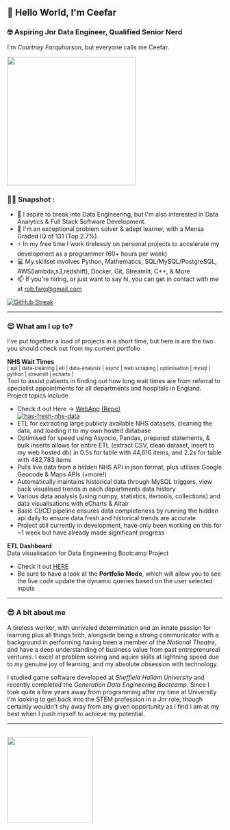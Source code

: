 ## 👋 Hello World, I'm Ceefar  
### 🤓 Aspiring Jnr Data Engineer, Qualified Senior Nerd  

I'm _Courtney Farquharson_, but everyone calls me Ceefar. 

<div>
  <img src="https://thehardgainerbible.com/wp-content/uploads/2020/02/meselect2.png" width="300"/>
</div> 

### :man_technologist: Snapshot :

- :telescope: I aspire to break into Data Engineering, but I'm also interested in Data Analytics & Full Stack Software Development.
- :seedling: I'm an exceptional problem solver & adept learner, with a Mensa Graded IQ of 131 (Top 2.7%).
- :zap: In my free time I work tirelessly on personal projects to accelerate my development as a programmer (60+ hours per week)
- 💻 My skillset involves Python, Mathematics, SQL/MySQL/PostgreSQL, AWS(lambda,s3,redshift), Docker, Git, Streamlit, C++, & More
- :mailbox: If you're hiring, or just want to say hi,  you can get in contact with me at rob.farq@gmail.com
  
   
[![GitHub Streak](http://github-readme-streak-stats.herokuapp.com?user=ceefar&theme=calm)](https://git.io/streak-stats)
  
  
---


### 😍 What am I up to?

I've put together a load of projects in a short time, but here is are the two you should check out from my current portfolio  
  
**NHS Wait Times**  
<sup>[ api | data-cleaning | etl | data-analysis | async | web scraping | optimisation | mysql | python | streamlit | echarts ]</sup>    
Tool to assist patients in finding out how long wait times are from referral to specialist appointments for all departments and hospitals in England. Project topics include   
- Check it out Here -> [WebApp](https://ceefar-nhs.streamlitapp.com/) [(Repo)](https://github.com/ceefar/NHS_wait_times)  
[![has-fresh-nhs-data](https://github.com/ceefar/NHS_wait_times/actions/workflows/confirm_data_or_run_etl.yml/badge.svg?event=push)](https://github.com/ceefar/NHS_wait_times/actions/workflows/confirm_data_or_run_etl.yml)
- ETL for extracting large publicly available NHS datasets, cleaning the data, and loading it to my own hosted database
- Optimised for speed using Asyncio, Pandas, prepared statements, & bulk inserts allows for entire ETL (extract CSV, clean dataset, insert to my web hosted db) in 0.5s for table with 44,616 items, and 2.2s for table with 482,783 items
- Pulls live data from a *hidden* NHS API in json format, plus utilises Google Geocode & Maps APIs (+more!)
- Automatically maintains historical data through MySQL triggers, view back visualised trends in each departments data history 
- Various data analysis (using numpy, statistics, itertools, collections) and data visualisations with eCharts & Altair
- Basic CI/CD pipeline ensures data completeness by running the hidden api daily to ensure data fresh and historical trends are accurate 
- Project still currently in development, have only been working on this for ~1 week but have already made significant progress  
    

**ETL Dashboard**  
Data visualisation for Data Engineering Bootcamp Project  
- Check it out [HERE](https://ceefar-etl-dashboard-app-insights-7xqywv.streamlitapp.com/)  
- Be sure to have a look at the **Portfolio Mode**, which will allow you to see the live code update the dynamic queries based on the user selected inputs  
  
  
---
  
### :sunglasses: A bit about me  
  
A tireless worker, with unrivaled determination and an innate passion for learning plus all things tech, alongside being a strong communicator with a background in performing having been a member of the _National Theatre_, and have a deep understanding of business value from past entreprenureal ventures. I excel at problem solving and aquire skills at lightning speed due to my genuine joy of learning, and my absolute obsession with technology.

I studied game software developed at _Sheffield Hallam University_ and recently completed the _Generation Data Engineering Bootcamp_. Since I took quite a few years away from programming after my time at University I'm looking to get back into the STEM profession in a Jnr role, though certainly wouldn't shy away from any given opportunity as I find I am at my best when I push myself to achieve my potential.
  
  
---
  

<div>
  <img src="https://komarev.com/ghpvc/?username=ceefar&style=for-the-badge&color=orange" alt=""/>
  <img alt='' src='https://img.shields.io/badge/Mensa_IQ - 131-100000?style=for-the-badge&logo=&logoColor=white&labelColor=626262&color=3206AD'/>
</div>
<div>
<!-- <img alt="youtube views" src="https://github-readme-youtube-stats.herokuapp.com/views/index.php?id=UCEo08PjhwFLc4Je2OWmkbAg&key=AIzaSyC52e2XmT5tLchD4oPB7AqUf3aa1YZ3ysc&style=for-the-badge"/>
 <img alt="youtube views" src="https://github-readme-youtube-stats.herokuapp.com/subscribers/index.php?id=UCEo08PjhwFLc4Je2OWmkbAg&key=AIzaSyC52e2XmT5tLchD4oPB7AqUf3aa1YZ3ysc&style=for-the-badge"/>
-->
</div>

<div id="header">
  <img src="https://thehardgainerbible.com/wp-content/uploads/2022/05/yes_i_made_this_myself-1.gif" width="200"/>
</div>  
  
